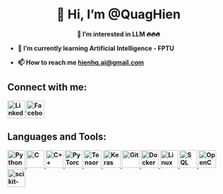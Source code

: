 <h1 align="center">👋 Hi, I’m @QuagHien</h1>

<p align="center"><b>👀 I’m interested in LLM 🔥🔥🔥<b></p>
  
- 🌱 I’m currently learning Artificial Intelligence - FPTU
  
- 📫 How to reach me [hienhq.ai@gmail.com](mailto:hienhq.ai@gmail.com)

## Connect with me:
<p align="left">
  <a href="https://www.linkedin.com/in/hien-ho-quang/" target="blank">
    <img align="center" src="https://cdn-icons-png.flaticon.com/512/174/174857.png" alt="LinkedIn" height="40" width="40" />
  </a>
  <a href="https://www.facebook.com/204hqh203" target="blank">
    <img align="center" src="https://cdn-icons-png.flaticon.com/512/733/733547.png" alt="Facebook" height="40" width="40" />
  </a>
</p>

## Languages and Tools:

<p align="left">
  <!-- Python -->
  <a href="https://www.python.org/" target="_blank">
    <img src="https://cdn.jsdelivr.net/gh/devicons/devicon/icons/python/python-original.svg" alt="Python" width="40" height="40"/>
  </a>

  <!-- C -->
  <a href="https://en.wikipedia.org/wiki/C_(programming_language)" target="_blank">
    <img src="https://cdn.jsdelivr.net/gh/devicons/devicon/icons/c/c-original.svg" alt="C" width="40" height="40"/>
  </a>

  <!-- C++ -->
  <a href="https://en.wikipedia.org/wiki/C%2B%2B" target="_blank">
    <img src="https://cdn.jsdelivr.net/gh/devicons/devicon/icons/cplusplus/cplusplus-original.svg" alt="C++" width="40" height="40"/>
  </a>

  <!-- PyTorch -->
  <a href="https://pytorch.org/" target="_blank">
    <img src="https://cdn.jsdelivr.net/gh/devicons/devicon/icons/pytorch/pytorch-original.svg" alt="PyTorch" width="40" height="40"/>
  </a>

  <!-- TensorFlow -->
  <a href="https://www.tensorflow.org/" target="_blank">
    <img src="https://cdn.jsdelivr.net/gh/devicons/devicon/icons/tensorflow/tensorflow-original.svg" alt="TensorFlow" width="40" height="40"/>
  </a>

  <!-- Keras -->
  <a href="https://keras.io/" target="_blank">
    <img src="https://upload.wikimedia.org/wikipedia/commons/a/ae/Keras_logo.svg" alt="Keras" width="40" height="40"/>
  </a>

  <!-- Git -->
  <a href="https://git-scm.com/" target="_blank">
    <img src="https://cdn.jsdelivr.net/gh/devicons/devicon/icons/git/git-original.svg" alt="Git" width="40" height="40"/>
  </a>

  <!-- Docker -->
  <a href="https://www.docker.com/" target="_blank">
    <img src="https://cdn.jsdelivr.net/gh/devicons/devicon/icons/docker/docker-original.svg" alt="Docker" width="40" height="40"/>
  </a>

  <!-- Linux -->
  <a href="https://www.kernel.org/" target="_blank">
    <img src="https://cdn.jsdelivr.net/gh/devicons/devicon/icons/linux/linux-original.svg" alt="Linux" width="40" height="40"/>
  </a>

  <!-- SQL Server -->
  <a href="https://www.microsoft.com/en-us/sql-server/" target="_blank">
    <img src="https://seeklogo.com/images/M/microsoft-sql-server-logo-96AF49E2B3-seeklogo.com.png" alt="SQL Server" width="40" height="40"/>
  </a>
  
  <!-- OpenCV -->
  <a href="https://opencv.org/" target="_blank">
    <img src="https://upload.wikimedia.org/wikipedia/commons/5/53/OpenCV_Logo_with_text.png" alt="OpenCV" width="40" height="40"/>
  </a>

  <!-- scikit-learn -->
  <a href="https://scikit-learn.org/stable/" target="_blank">
    <img src="https://upload.wikimedia.org/wikipedia/commons/0/05/Scikit_learn_logo_small.svg" alt="scikit-learn" width="40" height="40"/>
  </a>
</p>


<!---
QuagHien/QuagHien is a ✨ special ✨ repository because its `README.md` (this file) appears on your GitHub profile.
You can click the Preview link to take a look at your changes.
--->
